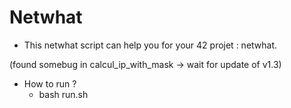# Netwhat

* This netwhat script can help you for your 42 projet : netwhat.

(found somebug in calcul_ip_with_mask -> wait for update of v1.3)

* How to run ?
    * bash run.sh